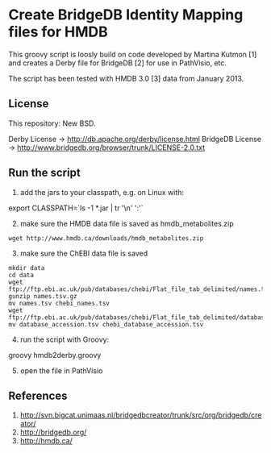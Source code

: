Create BridgeDB Identity Mapping files for HMDB
===============================================

This groovy script is loosly build on code developed by Martina Kutmon [1]
and creates a Derby file for BridgeDB [2] for use in PathVisio, etc.

The script has been tested with HMDB 3.0 [3] data from January 2013.

License
-------

This repository: New BSD.

Derby License -> http://db.apache.org/derby/license.html
BridgeDB License -> http://www.bridgedb.org/browser/trunk/LICENSE-2.0.txt

Run the script
--------------

1. add the jars to your classpath, e.g. on Linux with:

  export CLASSPATH=\`ls -1 *.jar | tr '\n' ':'\`

2. make sure the HMDB data file is saved as hmdb_metabolites.zip

  ```
  wget http://www.hmdb.ca/downloads/hmdb_metabolites.zip
  ```

3. make sure the ChEBI data file is saved

  ```
  mkdir data
  cd data
  wget ftp://ftp.ebi.ac.uk/pub/databases/chebi/Flat_file_tab_delimited/names.tsv.gz
  gunzip names.tsv.gz
  mv names.tsv chebi_names.tsv
  wget ftp://ftp.ebi.ac.uk/pub/databases/chebi/Flat_file_tab_delimited/database_accession.tsv
  mv database_accession.tsv chebi_database_accession.tsv
  ```

4. run the script with Groovy:

  groovy hmdb2derby.groovy

5. open the file in PathVisio

References
----------

1. http://svn.bigcat.unimaas.nl/bridgedbcreator/trunk/src/org/bridgedb/creator/
2. http://bridgedb.org/
3. http://hmdb.ca/
